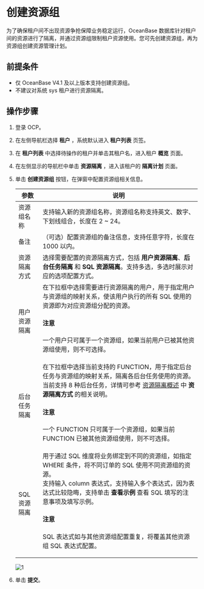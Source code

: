 # 创建资源组

为了确保租户间不出现资源争抢保障业务稳定运行，OceanBase 数据库针对租户间的资源进行了隔离，并通过资源组限制租户资源使用。您可先创建资源组，再为资源组创建资源管理计划。

## 前提条件

* 仅 OceanBase V4.1 及以上版本支持创建资源组。
* 不建议对系统 sys 租户进行资源隔离。

## 操作步骤

1. 登录 OCP。

2. 在左侧导航栏选择 **租户** ，系统默认进入 **租户列表** 页签。

3. 在 **租户列表** 中选择待操作的租户并单击其租户名，进入租户 **概览** 页面。

4. 在左侧显示的导航栏中单击 **资源隔离** ，进入该租户的 **隔离计划** 页面。

5. 单击 **创建资源组** 按钮，在弹窗中配置资源组相关信息。

    |  参数  |  说明   |
    |--------|---------|
    |  资源组名称      |  支持输入新的资源组名称，资源组名称支持英文、数字、下划线组合，长度在 2 ~ 24。       |
    |  备注      |  （可选）配置资源组的备注信息，支持任意字符，长度在 1000 以内。      |
    |  资源隔离方式     |  选择需要配置的资源隔离方式，包括 **用户资源隔离**、**后台任务隔离** 和 **SQL 资源隔离**。支持多选，多选时展示对应的选项配置方式。|
    |  用户资源隔离 |  在下拉框中选择需要进行资源隔离的用户，用于指定用户与资源组的映射关系，使该用户执行的所有 SQL 使用的资源即为对应资源组分配的资源。<main id="notice" type='notice'><h4>注意</h4><p>一个用户只可属于一个资源组，如果当前用户已被其他资源组使用，则不可选择。</p></main>|
    |  后台任务隔离 |  在下拉框中选择当前支持的 FUNCTION，用于指定后台任务与资源组的映射关系，隔离各后台任务使用的资源。当前支持 8 种后台任务，详情可参考 [资源隔离概述](100.resource-isolation-overview.md) 中 **资源隔离方式** 的相关说明。 <main id="notice" type='notice'><h4>注意</h4><p>一个 FUNCTION 只可属于一个资源组，如果当前 FUNCTION 已被其他资源组使用，则不可选择。</p></main>      |
    |  SQL 资源隔离 |  用于通过 SQL 维度将业务绑定到不同的资源组，如指定 WHERE 条件，将不同订单的 SQL 使用不同资源组的资源。</br>支持输入 column 表达式，支持输入多个表达式，因为表达式比较隐晦，支持单击 **查看示例** 查看 SQL 填写的注意事项及填写示例。<main id="notice" type='notice'><h4>注意</h4><p>SQL 表达式如与其他资源组配置重复，将覆盖其他资源组 SQL 表达式配置。</p></main>       |

    ![1](https://obbusiness-private.oss-cn-shanghai.aliyuncs.com/doc/img/ocp/420/%E5%88%9B%E5%BB%BA%E8%B5%84%E6%BA%90%E7%BB%84.png)

6. 单击 **提交**。
